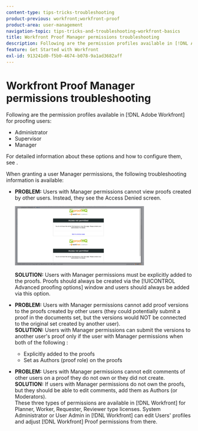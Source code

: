 ```yaml
---
content-type: tips-tricks-troubleshooting
product-previous: workfront;workfront-proof
product-area: user-management
navigation-topic: tips-tricks-and-troubleshooting-workfront-basics
title: Workfront Proof Manager permissions troubleshooting
description: Following are the permission profiles available in [!DNL Adobe] Workfront for proofing users - EDIT ME.
feature: Get Started with Workfront
exl-id: 913241d0-f5b0-4674-b078-9a1ad3682aff
---
```

# Workfront Proof Manager permissions troubleshooting

Following are the permission profiles available in [!DNL Adobe Workfront] for proofing users:

* Administrator
* Supervisor
* Manager

For detailed information about these options and how to configure them, see .

When granting a user Manager permissions, the following troubleshooting information is available:

* **PROBLEM:** Users with Manager permissions cannot view proofs created by other users. Instead, they see the Access Denied screen.&nbsp;

   ![](assets/access-denied-350x161.png)

   **SOLUTION:**&nbsp;Users with Manager permissions must be explicitly added to the proofs. Proofs should always be created via the [!UICONTROL Advanced proofing options] window and users should always be added via this option.

* **PROBLEM:** Users with Manager permissions cannot add proof versions to the proofs created by other users (they could potentially submit a proof in the documents set, but the versions would NOT be connected to the original set created by another user).\
   **SOLUTION:** Users with Manager permissions can submit the versions to another user's proof only if the user with Manager permissions when both of the following :

   * Explicitly added to the proofs
   * Set as Authors (proof role) on the proofs

* **PROBLEM:** Users with Manager permissions cannot edit comments of other users on a proof they do not own or they did not create.\
   **SOLUTION:** If users with Manager permissions do not own the proofs, but they should be able to edit comments, add them as Authors (or Moderators).\
   These three types of permissions are available in [!DNL Workfront] for Planner, Worker, Requester, Reviewer type licenses. System Administrator or User Admin in [!DNL Workfront] can edit Users' profiles and adjust [!DNL Workfront] Proof permissions from there.&nbsp;
